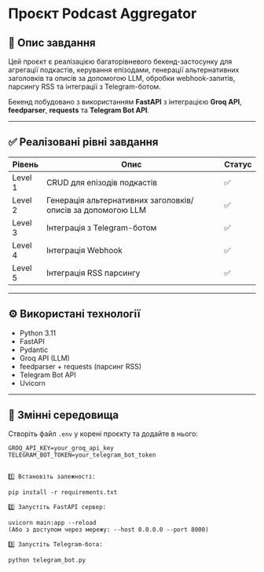 # Проєкт Podcast Aggregator

## 📝 Опис завдання

Цей проєкт є реалізацією багаторівневого бекенд-застосунку для агрегації подкастів, керування епізодами, генерації альтернативних заголовків та описів за допомогою LLM, обробки webhook-запитів, парсингу RSS та інтеграції з Telegram-ботом.

Бекенд побудовано з використанням **FastAPI** з інтеграцією **Groq API**, **feedparser**, **requests** та **Telegram Bot API**.

---

## ✅ Реалізовані рівні завдання

| Рівень | Опис | Статус |
|--------|------|--------|
| Level 1 | CRUD для епізодів подкастів | ✅ |
| Level 2 | Генерація альтернативних заголовків/описів за допомогою LLM | ✅ |
| Level 3 | Інтеграція з Telegram-ботом | ✅ |
| Level 4 | Інтеграція Webhook | ✅ |
| Level 5 | Інтеграція RSS парсингу | ✅ |

---

## ⚙ Використані технології

- Python 3.11
- FastAPI
- Pydantic
- Groq API (LLM)
- feedparser + requests (парсинг RSS)
- Telegram Bot API
- Uvicorn

---

## 🔑 Змінні середовища

Створіть файл `.env` у корені проєкту та додайте в нього:

```env
GROQ_API_KEY=your_groq_api_key
TELEGRAM_BOT_TOKEN=your_telegram_bot_token


1️⃣ Встановіть залежності:

pip install -r requirements.txt

2️⃣ Запустіть FastAPI сервер:

uvicorn main:app --reload
(Або з доступом через мережу: --host 0.0.0.0 --port 8000)

3️⃣ Запустіть Telegram-бота:

python telegram_bot.py